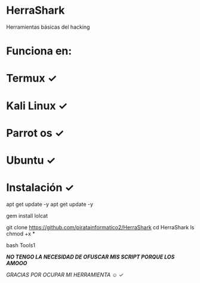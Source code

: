 # HerraShark
Herramientas básicas del hacking

Funciona en:
========
Termux ✓
========
Kali Linux ✓
==========
Parrot os ✓
==========
Ubuntu ✓
==========
Instalación ✓
==========

apt get update -y
apt get update -y

gem install lolcat

git clone https://github.com/piratainformatico2/HerraShark
cd HerraShark
ls
chmod +x *

bash Tools1

***NO TENGO LA NECESIDAD DE OFUSCAR MIS SCRIPT PORQUE
LOS AMOOO***

*GRACIAS POR OCUPAR MI HERRAMIENTA ☺️ ✓*
